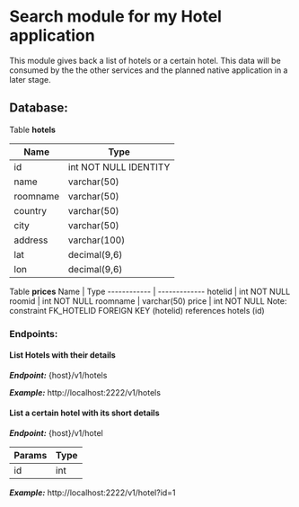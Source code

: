 # Search module for my Hotel application

This module gives back a list of hotels or a certain hotel. This data will be consumed by the the other services and the planned native application in a later stage.

## Database:  
Table **hotels**

Name | Type 
------------ | -------------
id | int NOT NULL IDENTITY
name | varchar(50)
roomname | varchar(50)
country | varchar(50)
city | varchar(50)
address | varchar(100)
lat | decimal(9,6)
lon | decimal(9,6)

Table **prices**
Name | Type 
------------ | -------------
hotelid | int NOT NULL
roomid | int NOT NULL
roomname | varchar(50)
price | int NOT NULL
Note: constraint FK_HOTELID FOREIGN KEY (hotelid) references hotels (id)


### Endpoints:  

#### List Hotels with their details

***Endpoint:*** {host}/v1/hotels

***Example:*** http://localhost:2222/v1/hotels
#### List a certain hotel with its short details
***Endpoint:*** {host}/v1/hotel  

Params | Type  
------------ | -------------   
id | int   

***Example:*** http://localhost:2222/v1/hotel?id=1